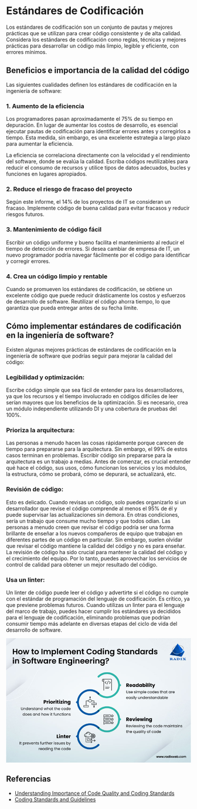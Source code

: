 # Estándares de Codificación

Los estándares de codificación son un conjunto de pautas y mejores prácticas que se utilizan para crear código consistente y de alta calidad. Considera los estándares de codificación como reglas, técnicas y mejores prácticas para desarrollar un código más limpio, legible y eficiente, con errores mínimos.

## Beneficios e importancia de la calidad del código

Las siguientes cualidades definen los estándares de codificación en la ingeniería de software:

### 1. Aumento de la eficiencia

Los programadores pasan aproximadamente el 75% de su tiempo en depuración. En lugar de aumentar los costos de desarrollo, es esencial ejecutar pautas de codificación para identificar errores antes y corregirlos a tiempo. Esta medida, sin embargo, es una excelente estrategia a largo plazo para aumentar la eficiencia.

La eficiencia se correlaciona directamente con la velocidad y el rendimiento del software, donde se evalúa la calidad. Escriba códigos reutilizables para reducir el consumo de recursos y utilice tipos de datos adecuados, bucles y funciones en lugares apropiados.

### 2. Reduce el riesgo de fracaso del proyecto

Según este informe, el 14% de los proyectos de IT se consideran un fracaso. Implemente código de buena calidad para evitar fracasos y reducir riesgos futuros.

### 3. Mantenimiento de código fácil

Escribir un código uniforme y bueno facilita el mantenimiento al reducir el tiempo de detección de errores. Si desea cambiar de empresa de IT, un nuevo programador podría navegar fácilmente por el código para identificar y corregir errores.

### 4. Crea un código limpio y rentable

Cuando se promueven los estándares de codificación, se obtiene un excelente código que puede reducir drásticamente los costos y esfuerzos de desarrollo de software. Reutilizar el código ahorra tiempo, lo que garantiza que pueda entregar antes de su fecha límite.

## Cómo implementar estándares de codificación en la ingeniería de software?

Existen algunas mejores prácticas de estándares de codificación en la ingeniería de software que podrías seguir para mejorar la calidad del código:

### Legibilidad y optimización:

Escribe código simple que sea fácil de entender para los desarrolladores, ya que los recursos y el tiempo involucrado en códigos difíciles de leer serían mayores que los beneficios de la optimización. Si es necesario, crea un módulo independiente utilizando DI y una cobertura de pruebas del 100%.

### Prioriza la arquitectura:

Las personas a menudo hacen las cosas rápidamente porque carecen de tiempo para prepararse para la arquitectura. Sin embargo, el 99% de estos casos terminan en problemas. Escribir código sin prepararse para la arquitectura es un trabajo a medias. Antes de comenzar, es crucial entender qué hace el código, sus usos, cómo funcionan los servicios y los módulos, la estructura, cómo se probará, cómo se depurará, se actualizará, etc.

### Revisión de código:

Esto es delicado. Cuando revisas un código, solo puedes organizarlo si un desarrollador que revise el código comprende al menos el 95% de él y puede supervisar las actualizaciones sin demora. En otras condiciones, sería un trabajo que consume mucho tiempo y que todos odian. Las personas a menudo creen que revisar el código podría ser una forma brillante de enseñar a los nuevos compañeros de equipo que trabajan en diferentes partes de un código en particular. Sin embargo, suelen olvidar que revisar el código mantiene la calidad del código y no es para enseñar. La revisión de código ha sido crucial para mantener la calidad del código y el crecimiento del equipo. Por lo tanto, puedes aprovechar los servicios de control de calidad para obtener un mejor resultado del código.

### Usa un linter:

Un linter de código puede leer el código y advertirte si el código no cumple con el estándar de programación del lenguaje de codificación. Es crítico, ya que previene problemas futuros. Cuando utilizas un linter para el lenguaje del marco de trabajo, puedes hacer cumplir los estándares ya decididos para el lenguaje de codificación, eliminando problemas que podrían consumir tiempo más adelante en diversas etapas del ciclo de vida del desarrollo de software.

![Implementing Coding Standars](ANEXOS/Implementing-Coding-Standards.jpg)

## Referencias

- [Understanding Importance of Code Quality and Coding Standards](https://radixweb.com/blog/code-quality-and-coding-standard-in-software-development)
- [Coding Standards and Guidelines](https://www.geeksforgeeks.org/coding-standards-and-guidelines/)
